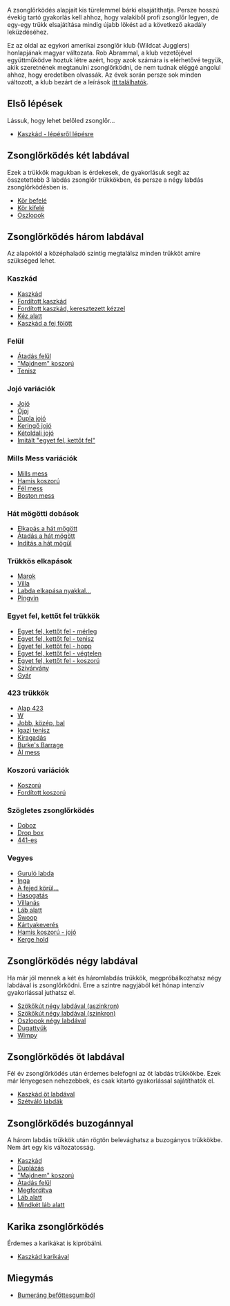 A zsonglőrködés alapjait kis türelemmel bárki elsajátíthatja. Persze hosszú évekig tartó gyakorlás kell ahhoz, hogy valakiből 
profi zsonglőr legyen, de egy-egy trükk elsajátítása mindig újabb lökést ad a következő akadály leküzdéséhez.

Ez az oldal az egykori amerikai zsonglőr klub (Wildcat Jugglers) honlapjának magyar változata. Rob Abrammal, a klub vezetőjével 
együttműködve hoztuk létre azért, hogy azok számára is elérhetővé tegyük, akik szeretnének megtanulni zsonglőrködni, de nem 
tudnak eléggé angolul ahhoz, hogy eredetiben olvassák. Az évek során persze sok minden változott, a klub bezárt de a 
leírások [itt találhatók](/site/en/index.md).

## Első lépések

Lássuk, hogy lehet belőled zsonglőr…

- [Kaszkád - lépésről lépésre](kaszkad-lepesrol-lepesre.md)

## Zsonglőrködés két labdával

Ezek a trükkök magukban is érdekesek, de gyakorlásuk segít az összetettebb 3 labdás zsonglőr trükkökben, és persze a négy 
labdás zsonglőrködésben is.

-  [Kör befelé](kor-befele.md)
-  [Kör kifelé](kor-kifele.md)
-  [Oszlopok](oszlopok.md)

## Zsonglőrködés három labdával

Az alapoktól a középhaladó szintig megtalálsz minden trükköt amire szükséged lehet.
### Kaszkád

-  [Kaszkád](kaszkad.md)
-  [Fordított kaszkád](forditott-kaszkad.md)
-  [Fordított kaszkád, keresztezett kézzel](forditott-kaszkad-keresztezett-kezzel.md)
-  [Kéz alatt](kez-alatt.md)
-  [Kaszkád a fej fölött](kaszkad-a-fej-folott.md)

### Felül

-  [Átadás felül](atadas-felul.md)
-  ["Majdnem" koszorú](majdnem-koszoru.md)
-  [Tenisz](tenisz.md)

### Jojó variációk

-  [Jojó](jojo.md)
-  [Ójoj](ojoj.md)
-  [Dupla jojó](dupla-jojo.md)
-  [Keringő jojó](keringo-jojo.md)
-  [Kétoldali jojó](ketoldali-jojo.md)
-  [Imitált "egyet fel, kettőt fel"](imitalt-egyet-fel-kettot-fel.md)

### Mills Mess variációk

-  [Mills mess](mills-mess.md)
-  [Hamis koszorú](hamis-koszoru.md)
-  [Fél mess](fel-mess.md)
-  [Boston mess](boston-mess.md)

### Hát mögötti dobások

-  [Elkapás a hát mögött](elkapas-a-hat-mogott.md)
-  [Átadás a hát mögött](atadas-a-hat-mogott.md)
-  [Indítás a hát mögül](inditas-a-hat-mogul.md)

### Trükkös elkapások

-  [Marok](marok.md)
-  [Villa](villa.md)
-  [Labda elkapása nyakkal…](labda-elkapasa-nyakkal.md)
-  [Pingvin](pingvin.md)

### Egyet fel, kettőt fel trükkök

-  [Egyet fel, kettőt fel - mérleg](egyet-fel-kettot-fel-merleg.md)
-  [Egyet fel, kettőt fel - tenisz](egyet-fel-kettot-fel-tenisz.md)
-  [Egyet fel, kettőt fel - hopp](egyet-fel-kettot-fel-hopp.md)
-  [Egyet fel, kettőt fel - végtelen](egyet-fel-kettot-fel-vegtelen.md)
-  [Egyet fel, kettőt fel - koszorú](egyet-fel-kettot-fel-koszoru.md)
-  [Szivárvány](szivarvany.md)
-  [Gyár](gyar.md)

### 423 trükkök

-  [Alap 423](alap-423.md)
-  [W](w.md)
-  [Jobb, közép, bal](jobb-kozep-bal.md)
-  [Igazi tenisz](igazi-tenisz.md)
-  [Kiragadás](kiragadas.md)
-  [Burke's Barrage](burkes-barrage.md)
-  [Ál mess](al-mess.md)

### Koszorú variációk

-  [Koszorú](koszoru.md)
-  [Fordított koszorú](forditott-koszoru.md)

### Szögletes zsonglőrködés

-  [Doboz](doboz.md)
-  [Drop box](drop-box.md)
-  [441-es](441-es.md)

### Vegyes

-  [Guruló labda](gurulo-labda.md)
-  [Inga](inga.md)
-  [A fejed körül…](a-fejed-korul.md)
-  [Hasogatás](hasogatas.md)
-  [Villanás](villanas.md)
-  [Láb alatt](lab-alatt.md)
-  [Swoop](swoop.md)
-  [Kártyakeverés](kartyakeveres.md)
-  [Hamis koszorú - jojó](hamis-koszoru-jojo.md)
-  [Kerge hold](kerge-hold.md)

## Zsonglőrködés négy labdával

Ha már jól mennek a két és háromlabdás trükkök, megpróbálkozhatsz négy labdával is zsonglőrködni. Erre a szintre nagyjából 
két hónap intenzív gyakorlással juthatsz el.
-  [Szökőkút négy labdával (aszinkron)](szokokut-negy-labdaval-aszinkron.md)
-  [Szökőkút négy labdával (szinkron)](szokokut-negy-labdaval-szinkron.md)
-  [Oszlopok négy labdával](oszlopok-negy-labdaval.md)
-  [Dugattyúk](dugattyuk.md)
-  [Wimpy](wimpy.md)

## Zsonglőrködés öt labdával

Fél év zsonglőrködés után érdemes belefogni az öt labdás trükkökbe. Ezek már lényegesen nehezebbek, és csak kitartó gyakorlással 
sajátíthatók el.
-  [Kaszkád öt labdával](kaszkad-ot-labdaval.md)
-  [Szétváló labdák](szetvalo-labdak.md)

## Zsonglőrködés buzogánnyal

A három labdás trükkök után rögtön belevághatsz a buzogányos trükkökbe. Nem árt egy kis változatosság.
-  [Kaszkád](kaszkad-2.md)
-  [Duplázás](duplazas.md)
-  ["Majdnem" koszorú](majdnem-koszoru-2.md)
-  [Átadás felül](atadas-felul-2.md)
-  [Megfordítva](megforditva.md)
-  [Láb alatt](lab-alatt-2.md)
-  [Mindkét láb alatt](mindket-lab-alatt.md)

## Karika zsonglőrködés

Érdemes a karikákat is kipróbálni.
-  [Kaszkád karikával](kaszkad-karikaval.md)

## Miegymás

-  [Bumeráng befőttesgumiból](bumerang-befottesgumibol.md)

